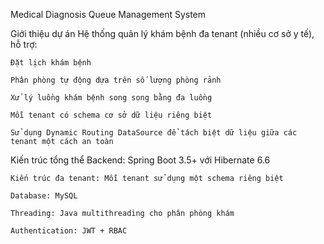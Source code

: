 Medical Diagnosis Queue Management System

Giới thiệu dự án
  Hệ thống quản lý khám bệnh đa tenant (nhiều cơ sở y tế), hỗ trợ:

    Đặt lịch khám bệnh
    
    Phân phòng tự động dựa trên số lượng phòng rảnh
    
    Xử lý luồng khám bệnh song song bằng đa luồng
    
    Mỗi tenant có schema cơ sở dữ liệu riêng biệt
    
    Sử dụng Dynamic Routing DataSource để tách biệt dữ liệu giữa các tenant một cách an toàn

Kiến trúc tổng thể
    Backend: Spring Boot 3.5+ với Hibernate 6.6
    
    Kiến trúc đa tenant: Mỗi tenant sử dụng một schema riêng biệt
    
    Database: MySQL
    
    Threading: Java multithreading cho phân phòng khám
    
    Authentication: JWT + RBAC

